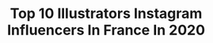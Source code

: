 ---
title: Top 10 Illustrators Instagram Influencers In France In 2020
description: >-
  Find top illustrators Instagram influencers in France in 2020. Most popular hashtags: #illustration #digitalart #art #digitalpainting.
platform: Instagram
profiles:
  - username: "richartiste"
    fullname: >-
      Richard Méril
    location: "France"
    followers: 21599
    engagement: 1185
    commentsToLikes: 0.020342
    id: ck5q5a0ebrz3j0i11vf3lbh3g
    verified: false
    hashtags: "#graphic, #black, #martinique, #illustration"
  - username: "victoriaalessandriart"
    fullname: >-
      Victoria Alessandri
    location: "France"
    followers: 8663
    engagement: 2118
    commentsToLikes: 0.011612
    id: ck8tdifnw3fwe0j78ijbpqyud
    verified: false
    hashtags: "#disneygram, #wyattoleff, #womanillustration, #mucha"
  - username: "wiwoos"
    fullname: >-
      Camille Witt
    location: "France"
    followers: 52040
    engagement: 339
    commentsToLikes: 0.019413
    id: ck138y5dcil9g0i19hfipxsby
    verified: false
    hashtags: "#inspiration, #sezane, #universe, #drawing"
  - username: "thedarcysdaily"
    fullname: >-
      Aélie ⚡️🦖
    location: "France"
    followers: 5259
    engagement: 462
    commentsToLikes: 0.040935
    id: ck6tx8eowwesz0j714xf0sdgz
    verified: false
    hashtags: "#feedmyskin, #japanesebeauty, #35mmfilm, #inspo"
  - username: "manonlouart"
    fullname: >-
      Manon Louart
    location: "France"
    followers: 20146
    engagement: 1587
    commentsToLikes: 0.047307
    id: ck6twogv3t6da0j71j8bzmmea
    verified: false
    hashtags: "#womenshistory, #astronomy, #interiordecor, #artistsoninstagram"
  - username: "abiparmenter"
    fullname: >-
      Abi
    location: "France"
    followers: 2501
    engagement: 1036
    commentsToLikes: 0.054547
    id: ck6tni2409vvj0j714h6rh592
    verified: false
    hashtags: ""
  - username: "aruallhuillier"
    fullname: >-
      Laura Lhuillier*
    location: "France"
    followers: 92894
    engagement: 725
    commentsToLikes: 0.025943
    id: ck0vyxi0669j70i199pc6pu1d
    verified: false
    hashtags: "#ectodtiys35k, #funwithfaces, #handmade"
  - username: "emiliecsz"
    fullname: >-
      Emilie Casiez
    location: "France"
    followers: 19860
    engagement: 196
    commentsToLikes: 0.021554
    id: ck5cd1dxuid9k0i11sgeiqvbh
    verified: false
    hashtags: "#thankyou, #audreyhepburn, #alltogether, #daydreaming"
  - username: "dorinus_illustrations"
    fullname: >-
      Dorinus_illustrations
    location: "France"
    followers: 11145
    engagement: 1294
    commentsToLikes: 0.040438
    id: ck8t8wsgam4wd0j78kzasq0ow
    verified: false
    hashtags: "#watercolorsketch, #stayhomeandcreate, #carveouttimeforart, #fashionillustrator"
  - username: "by.bm"
    fullname: >-
      by.bm
    location: "France"
    followers: 19477
    engagement: 510
    commentsToLikes: 0.118257
    id: ck6uac18r2phb0j719ohl00hu
    verified: false
    hashtags: "#coloriages, #kitchen, #customorder, #confinement"
---